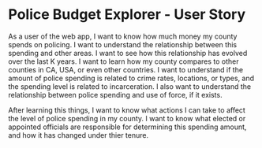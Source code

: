 # Police Budget Explorer - User Story

As a user of the web app, I want to know how much money my county spends on policing. I want to understand the relationship between this spending and other areas. I want to see how this relationship has evolved over the last K years. I want to learn how my county compares to other counties in CA, USA, or even other countries. I want to understand if the amount of police spending is related to crime rates, locations, or types, and the spending level is related to incarceration. I also want to understand the relationship between police spending and use of force, if it exists.

After learning this things, I want to know what actions I can take to affect the level of police spending in my county. I want to know what elected or appointed officials are responsible for determining this spending amount, and how it has changed under thier tenure.
